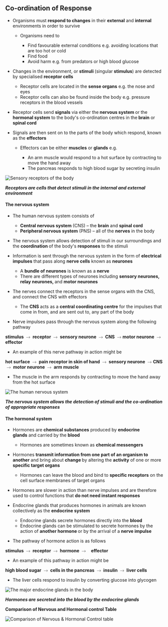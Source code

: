 Co-ordination of Response
-------------------------

* Organisms must <b>respond to changes</b> in their <b>external</b> and <b>internal</b> environments in order to survive

  + Organisms need to

    - Find favourable external conditions e.g. avoiding locations that are too hot or cold
    - Find food
    - Avoid harm e.g. from predators or high blood glucose
* Changes in the environment, or <b>stimuli </b>(singular<b> stimulus</b>) are detected by specialised <b>receptor cells</b>

  + Receptor cells are located in the <b>sense organs</b> e.g. the nose and eyes
  + Receptor cells can also be found inside the body e.g. pressure receptors in the blood vessels
* Receptor cells send <b>signals</b> via either the<b> nervous system </b>or the <b>hormonal system</b> to the body's co-ordination centres in the<b> brain</b> or <b>spinal cord</b>
* Signals are then sent on to the parts of the body which respond, known as the <b>effectors</b>

  + Effectors can be either <b>muscles</b> or <b>glands</b> e.g.

    - An arm muscle would respond to a hot surface by contracting to move the hand away
    - The pancreas responds to high blood sugar by secreting insulin

![Sensory receptors of the body](Sensory-receptors-of-the-body.png)

<i><b>Receptors are cells that detect stimuli in the internal and external environment</b></i>

#### The nervous system

* The human nervous system consists of

  + <b>Central nervous system</b> (CNS) – the <b>brain</b> and <b>spinal cord</b>
  + <b>Peripheral nervous system</b> (PNS) – all of the <b>nerves</b> in the body
* The nervous system allows detection of stimuli in our surroundings and the <b>coordination </b>of the body's <b>responses</b> to the stimuli
* Information is sent through the nervous system in the form of <b>electrical impulses</b> that pass along <b>nerve cells</b> known as <b>neurones</b>

  + A <b>bundle of neurones</b> is known as a <b>nerve</b>
  + There are different types of neurones<b> </b>including <b>sensory neurones, relay neurones, </b>and <b>motor neurones</b>
* The nerves connect the receptors in the sense organs with the CNS, and connect the CNS with effectors

  + The <b>CNS </b>acts as a <b>central coordinating centre</b> for the impulses that come in from, and are sent out to, any part of the body
* Nerve impulses pass through the nervous system along the following pathway

<b>stimulus </b><math><semantics><mo>→</mo><annotation>{"language":"en","fontFamily":"Times New Roman","fontSize":"18"}</annotation></semantics></math><b> receptor </b><math><semantics><mo>→</mo><annotation>{"language":"en","fontFamily":"Times New Roman","fontSize":"18"}</annotation></semantics></math><b> sensory neurone </b><math><semantics><mo>→</mo><annotation>{"language":"en","fontFamily":"Times New Roman","fontSize":"18"}</annotation></semantics></math><b> CNS </b><math><semantics><mo>→</mo><annotation>{"language":"en","fontFamily":"Times New Roman","fontSize":"18"}</annotation></semantics></math><b>motor neurone </b><math><semantics><mo>→</mo><annotation>{"language":"en","fontFamily":"Times New Roman","fontSize":"18"}</annotation></semantics></math><b>effector</b>

* An example of this nerve pathway in action might be

<b>hot surface </b><math><semantics><mo>→</mo><annotation>{"language":"en","fontFamily":"Times New Roman","fontSize":"18"}</annotation></semantics></math><b> pain receptor in skin of hand </b><math><semantics><mo>→</mo><annotation>{"language":"en","fontFamily":"Times New Roman","fontSize":"18"}</annotation></semantics></math><b> sensory neurone </b><math><semantics><mo>→</mo><annotation>{"language":"en","fontFamily":"Times New Roman","fontSize":"18"}</annotation></semantics></math><b>CNS </b><math><semantics><mo>→</mo><annotation>{"language":"en","fontFamily":"Times New Roman","fontSize":"18"}</annotation></semantics></math><b> motor neurone </b><math><semantics><mo>→</mo><annotation>{"language":"en","fontFamily":"Times New Roman","fontSize":"18"}</annotation></semantics></math><b> arm muscle</b>

* The muscle in the arm responds by contracting to move the hand away from the hot surface

![The human nervous system](The-human-nervous-system.png)

<i><b>The nervous system allows the detection of stimuli and the co-ordination of appropriate responses</b></i>

#### The hormonal system

* Hormones are <b>chemical substances</b> produced by <b>endocrine glands</b> and carried by the <b>blood</b>

  + Hormones are sometimes known as <b>chemical messengers</b>
* Hormones <b>transmit information from one part of an organism to another</b> and bring about <b>change </b>by altering the <b>activity</b> of one or more <b>specific target organs</b>

  + Hormones can leave the blood and bind to <b>specific receptors</b> on the cell surface membranes of target organs
* Hormones are slower in action than nerve impulses and are therefore used to control functions that <b>do not need instant responses</b>
* Endocrine glands that produces hormones in animals are known collectively as the <b>endocrine system</b>

  + Endocrine glands secrete hormones directly into the <b>blood</b>
  + Endocrine glands can be stimulated to secrete hormones by the action of <b>another hormone </b>or by the arrival of a <b>nerve impulse</b>
* The pathway of hormone action is as follows

<b>stimulus </b><math><semantics><mo>→</mo><annotation>{"language":"en","fontFamily":"Times New Roman","fontSize":"18"}</annotation></semantics></math><b> receptor </b><math><semantics><mo>→</mo><annotation>{"language":"en","fontFamily":"Times New Roman","fontSize":"18"}</annotation></semantics></math><b> hormone </b><math><semantics><mrow><mo>→</mo><mo> </mo></mrow><annotation>{"language":"en","fontFamily":"Times New Roman","fontSize":"18"}</annotation></semantics></math><b>effector</b>

* An example of this pathway in action might be

<b>high blood sugar </b><math><semantics><mo>→</mo><annotation>{"language":"en","fontFamily":"Times New Roman","fontSize":"18"}</annotation></semantics></math><b> cells in the pancreas </b><math><semantics><mo>→</mo><annotation>{"language":"en","fontFamily":"Times New Roman","fontSize":"18"}</annotation></semantics></math><b> insulin </b><math><semantics><mo>→</mo><annotation>{"language":"en","fontFamily":"Times New Roman","fontSize":"18"}</annotation></semantics></math><b> liver cells </b>

* The liver cells respond to insulin by converting glucose into glycogen

![The major endocrine glands in the body](The-major-endocrine-glands-in-the-body.png)

<i><b>Hormones are secreted into the blood by the endocrine glands </b></i>

<b>Comparison of Nervous and Hormonal control Table</b>

![Comparison of Nervous & Hormonal Control table](14.4-Comparison-of-Nervous-_-Hormonal-Control-table.png)